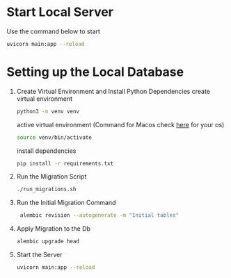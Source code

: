 # Start Local Server
Use the command below to start
```bash 
uvicorn main:app --reload
```

# Setting up the Local Database
1. Create Virtual Environment and Install Python Dependencies
   create virtual environment
   ```bash
   python3 -m venv venv
   ```
   active virtual environment (Command for Macos check [here](https://docs.python.org/3/library/venv.html#how-venvs-work) for your os)
   ```bash
   source venv/bin/activate
   ```
   install dependencies
   ```bash
   pip install -r requirements.txt
   ```


2. Run the Migration Script
   ```bash
   ./run_migrations.sh
   ```

3. Run the Initial Migration Command
   ```bash
    alembic revision --autogenerate -m "Initial tables"
    ```

4. Apply Migration to the Db
   ```bash
   alembic upgrade head
   ```

5. Start the Server
   ```bash
   uvicorn main:app --reload
   ```